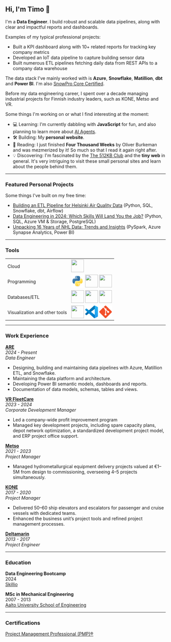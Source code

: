 ## Hi, I'm Timo 👋

I'm a **Data Engineer**. I build robust and scalable data pipelines, along with clear and impactful reports and dashboards.

Examples of my typical professional projects:

- Built a KPI dashboard along with 10+ related reports for tracking key company metrics
- Developed an IoT data pipeline to capture building sensor data
- Built numerous ETL pipelines fetching daily data from REST APIs to a company data warehouse

The data stack I've mainly worked with is **Azure**, **Snowflake**, **Matillion**, **dbt** and **Power BI**. I'm also <a href="https://achieve.snowflake.com/61c92134-8c76-4d7d-bed8-f45a362727a9#acc.TRGOcuDh" target="_blank">SnowPro Core Certified</a>.

Before my data engineering career, I spent over a decade managing industrial projects for Finnish industry leaders, such as KONE, Metso and VR.

Some things I'm working on or what I find interesting at the moment:

- 💻 Learning: I'm currently dabbling with **JavaScript** for fun, and also planning to learn more about <a href="https://huggingface.co/learn/agents-course/en/unit0/introduction" target="_blank">AI Agents</a>.
- 🛠️ Building: My **personal website**. 
- 📗 Reading: I just finished **Four Thousand Weeks** by Oliver Burkeman and was mezmerized by it! So much so that I read it again right after.
- 💡 Discovering: I'm fascinated by the <a href="https://512kb.club/" target="_blank">The 512KB Club</a> and the **tiny web** in general. It's very intriguing to visit these small personal sites and learn about the people behind them.

---

### Featured Personal Projects

Some things I've built on my free time:

* <a href="https://github.com/timosarkka/helsinki-air-quality" target="_blank">Building an ETL Pipeline for Helsinki Air Quality Data</a> (Python, SQL, Snowflake, dbt, Airflow)
* <a href="https://github.com/timosarkka/data-eng-skills" target="_blank">Data Engineering in 2024: Which Skills Will Land You the Job?</a> (Python, SQL, Azure VM & Storage, PostgreSQL)
* <a href="https://github.com/timosarkka/nhl-elt-analysis" target=”_blank”>Unpacking 16 Years of NHL Data: Trends and Insights</a> (PySpark, Azure Synapse Analytics, Power BI)

---

### Tools

<table>
    <tr>
        <td>Cloud</td>
        <td>
            <a href="https://azure.microsoft.com" target=”_blank”><img src="https://upload.wikimedia.org/wikipedia/commons/f/fa/Microsoft_Azure.svg" width="40" height="40"></a>
        </td>   
    </tr>
    <tr>
        <td>Programming</td>
        <td>
            <a href="https://www.python.org/" target=”_blank”><img src="https://github.com/devicons/devicon/blob/v2.13.0/icons/python/python-original.svg" width="40" height="40"/></a>
            <a href="https://numpy.org/" target=”_blank”><img src="https://cdn.worldvectorlogo.com/logos/numpy-1.svg" width="40" height="40"/></a>
            <a href="https://pandas.pydata.org/" target=”_blank”><img src="https://upload.wikimedia.org/wikipedia/commons/thumb/2/22/Pandas_mark.svg/674px-Pandas_mark.svg.png" width="40" height="40"/></a>
        </td>
    </tr>
    <tr>
        <td>Databases/ETL</td>
        <td>
            <a href="https://www.snowflake.com/en/" target=”_blank”><img src="https://companieslogo.com/img/orig/SNOW-35164165.png?t=1720244494" width="40" height="40"/></a>
            <a href="https://www.matillion.com/matillion-etl" target=”_blank”><img src="https://cdn.prod.website-files.com/61ddd0b42c51f89b7de1e910/667f22f950cc4db776f23203_667ef82f0f02ee8d2f00c9a1_matillion-new.svg" width="40" height="40"/></a>
            <a href="https://www.getdbt.com/" target=”_blank”><img src="https://svgmix.com/uploads/a9ea0e-dbt-icon.svg" width="40" height="40"/></a>
        </td>
    </tr>
    <tr>
        <td>Visualization and other tools</td>
        <td>
            <a href="https://www.microsoft.com/en-us/power-platform/products/power-bi" target=”_blank”><img src="https://upload.wikimedia.org/wikipedia/commons/c/cf/New_Power_BI_Logo.svg" width="40" height="40"/></a>
            <a href="https://code.visualstudio.com/" target=”_blank”><img src="https://github.com/devicons/devicon/blob/v2.13.0/icons/vscode/vscode-original.svg" width="40" height="40"/></a>
            <a href="https://git-scm.com/" target=”_blank”><img src="https://github.com/devicons/devicon/blob/v2.13.0/icons/git/git-original.svg" width="40" height="40"/></a>
        </td>
    </tr>
</table>

---

### Work Experience

<a href="https://www.are.fi/en/" target=”_blank”>**ARE**</a>\
*2024 - Present*\
*Data Engineer*

* Designing, building and maintaining data pipelines with Azure, Matillion ETL, and Snowflake.
* Maintaining the data platform and architecture.
* Developing Power BI semantic models, dashboards and reports.
* Documentation of data models, schemas, tables and views.

<a href="https://www.vrfleetcare.com/en" target=”_blank”>**VR FleetCare**</a>  
*2023 - 2024*  
*Corporate Development Manager*  

* Led a company-wide profit improvement program 
* Managed key development projects, including spare capacity plans, depot network optimization, a standardized development project model, and ERP project office support.

<a href="https://www.metso.com/" target=”_blank”>**Metso**</a>  
*2021 - 2023*  
*Project Manager*  

* Managed hydrometallurgical equipment delivery projects valued at €1–5M from design to commissioning, overseeing 4–5 projects simultaneously.

<a href="https://www.kone.com/en/" target=”_blank”>**KONE**</a>  
*2017 - 2020*  
*Project Manager*  

* Delivered 50–60 ship elevators and escalators for passenger and cruise vessels with dedicated teams.
* Enhanced the business unit’s project tools and refined project management processes.

<a href="https://www.deltamarin.com/" target=”_blank”>**Deltamarin**</a>  
*2013 - 2017*  
*Project Engineer*  

---

### Education

**Data Engineering Bootcamp**\
2024\
<a href="https://skillio.ai/" target=”_blank”>Skillio</a>

**MSc in Mechanical Engineering**\
2007 - 2013\
<a href="https://www.aalto.fi/en">Aalto University School of Engineering</a>

---

### Certifications

[Project Management Professional (PMP)®](https://www.credly.com/badges/09dace82-3b47-459e-bfbd-b292ae4cdefd/public_url)
